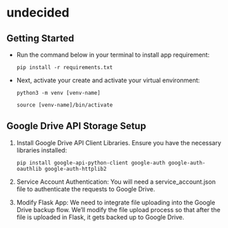 # undecided

## Getting Started
- Run the command below in your terminal to install app requirement:

    `pip install -r requirements.txt`

- Next, activate your create and activate your virtual environment:

    `python3 -m venv [venv-name]`

    `source [venv-name]/bin/activate`

## Google Drive API Storage Setup

1. Install Google Drive API Client Libraries. Ensure you have the necessary libraries installed:

     `pip install google-api-python-client google-auth google-auth-oauthlib google-auth-httplib2`

1. Service Account Authentication:
You will need a service_account.json file to authenticate the requests to Google Drive.

1. Modify Flask App:
We need to integrate file uploading into the Google Drive backup flow. We’ll modify the file upload process so that after the file is uploaded in Flask, it gets backed up to Google Drive.